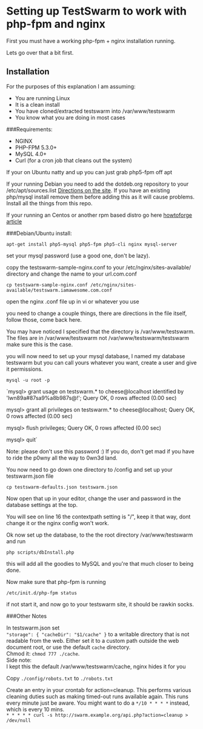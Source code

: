Setting up TestSwarm to work with php-fpm and nginx
===================================================

First you must have a working php-fpm + nginx installation running.

Lets go over that a bit first.

Installation
------------

For the purposes of this explanation I am assuming:
 
* You are running Linux
* It is a clean install
* You have cloned/extracted testswarm into /var/www/testswarm
* You know what you are doing in most cases

###Requirements:

* NGINX
* PHP-FPM 5.3.0+
* MySQL 4.0+
* Curl (for a cron job that cleans out the system)

If your on Ubuntu natty and up you can just grab php5-fpm off apt

If your running Debian you need to add the dotdeb.org repository to your /etc/apt/sources.list [Directions on the site](http://www.dotdeb.org/instructions/). If you have an existing php/mysql install remove them before adding this as it will cause problems. Install all the things from this repo.

If your running an Centos or another rpm based distro go here [howtoforge article](http://www.howtoforge.com/installing-nginx-with-php5-and-php-fpm-and-mysql-support-on-centos-6.2)

###Debian/Ubuntu install:

`apt-get install php5-mysql php5-fpm php5-cli nginx mysql-server`

set your mysql password (use a good one, don't be lazy).

copy the testswarm-sample-nginx.conf to your /etc/nginx/sites-available/ directory and change the name to your url.com.conf

`cp testswarm-sample-nginx.conf /etc/nginx/sites-available/testswarm.iamawesome.com.conf`

open the nginx .conf file up in vi or whatever you use

you need to change a couple things, there are directions in the file itself, follow those, come back here.

You may have noticed I specified that the directory is /var/www/testswarm. The files are in /var/www/testswarm not /var/www/testswarm/testswarm make sure this is the case.

you will now need to set up your mysql database, I named my database testswarm but you can call yours whatever you want, create a user and give it permissions.

`mysql -u root -p`

`mysql> grant usage on testswarm.* to cheese@localhost identified by 'lwn89a#87sa9%a8b987s@!';
Query OK, 0 rows affected (0.00 sec)

mysql> grant all privileges on testswarm.* to cheese@localhost;
Query OK, 0 rows affected (0.00 sec)

mysql> flush privileges;
Query OK, 0 rows affected (0.00 sec)

mysql> quit`

Note: please don\'t use this password :) If you do, don\'t get mad if you have to ride the p0wny all the way to 0wn3d land.

You now need to go down one directory to /config and set up your testswarm.json file

`cp testswarm-defaults.json testswarm.json`

Now open that up in your editor, change the user and password in the database settings at the top.

You will see on line 16 the contextpath setting is "/", keep it that way, dont change it or the nginx config won't work.

Ok now set up the database, to the the root directory /var/www/testswarm and run

`php scripts/dbInstall.php`

this will add all the goodies to MySQL and you\'re that much closer to being done.

Now make sure that php-fpm is running

`/etc/init.d/php-fpm status`

if not start it, and now go to your testswarm site, it should be rawkin socks.

###Other Notes

In testswarm.json set<br/> 
`"storage": {
		"cacheDir": "$1/cache"
	}` 
to a writable directory that is not readable from the
web. Either set it to a custom path outside the web document root, or use the
default `cache` directory.
<br/>Chmod it:
`chmod 777 ./cache`.
<br/>
Side note:<br/>
I kept this the default /var/www/testswarm/cache, nginx hides it for you

Copy `./config/robots.txt` to `./robots.txt`

Create an entry in your crontab for action=cleanup. This performs various
cleaning duties such as making timed-out runs available again. This runs every minute just be aware. You might want to do a `*/10 * * * *` instead, which is every 10 mins.<br/>
`* * * * * curl -s http://swarm.example.org/api.php?action=cleanup > /dev/null`

